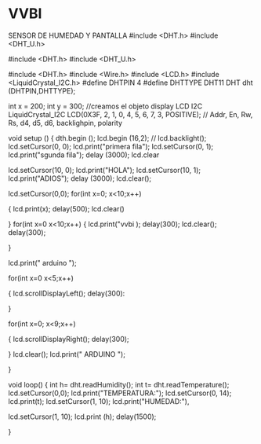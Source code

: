# VVBI
SENSOR DE HUMEDAD Y PANTALLA
#include <DHT.h>
#include <DHT_U.h>

#include <DHT.h>
#include <DHT_U.h>

#include <DHT.h>
#include <Wire.h>
#include <LCD.h>
#include <LiquidCrystal_I2C.h>
#define DHTPIN 4
#define DHTTYPE DHT11
DHT dht (DHTPIN,DHTTYPE);

int x = 200;
int y = 300;
//creamos el objeto display LCD I2C
LiquidCrystal_I2C LCD(0X3F, 2, 1, 0, 4, 5, 6, 7, 3, POSITIVE);
// Addr, En, Rw, Rs, d4, d5, d6, backlighpin, polarity

void setup () 
{
  dth.begin ();
  lcd.begin (16,2);
  // lcd.backlight();
  lcd.setCursor(0, 0);
  lcd.print("primera fila");
  lcd.setCursor(0, 1);
  lcd.print("sgunda fila");
  delay (3000);
  lcd.clear

 lcd.setCursor(10, 0);
 lcd.print("HOLA");
 lcd.setCursor(10, 1);
 lcd.print("ADIOS");
 delay (3000);
 lcd.clear();

 lcd.setCursor(0,0);
 for(int x=0; x<10;x++)
 
 {
  lcd.print(x);
 delay(500);
 lcd.clear()
  
  }
  for(int x=0 x<10;x++)
  {
    lcd.print("vvbi  );
    delay(300);
    lcd.clear();
    delay(300);
    
  }

  lcd.print("  arduino   ");

  for(int x=0 x<5;x++)

{
  lcd.scrollDisplayLeft();
  delay(300):
  
}

 for(int x=0; x<9;x++)

 {
  lcd.scrollDisplayRight();
  delay(300);
  
 }
lcd.clear();
lcd.print("   ARDUINO   ");

}

void loop()
{
  int h= dht.readHumidity();
  int t= dht.readTemperature();
  lcd.setCursor(0,0);
  lcd.print("TEMPERATURA:");
  lcd.setCursor(0, 14);
  lcd.print(t);
  lcd.setCursor(1, 10);
  lcd.print("HUMEDAD:"),
  
  lcd.setCursor(1, 10);
  lcd.print (h);
  delay(1500);
  
}
